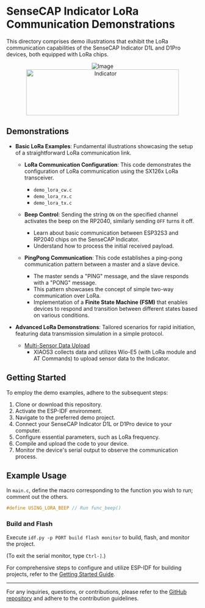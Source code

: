 # SenseCAP Indicator LoRa Communication Demonstrations

This directory comprises demo illustrations that exhibit the LoRa communication capabilities of the SenseCAP Indicator D1L and D1Pro devices, both equipped with LoRa chips.

<div align="center">
   <img src="https://media-cdn.seeedstudio.com/media/wysiwyg/Indicator5.png" width="auto" height="auto" alt="Image">
</div>

<div align="center">
<a href="https://www.seeedstudio.com/SenseCAP-Indicator-D1Pro-p-5644.html">
    <img src="https://svgur.com/i/wPJ.svg" width="400" height="120" alt="Indicator">
</a>
</div>

## Demonstrations

- **Basic LoRa Examples**: Fundamental illustrations showcasing the setup of a straightforward LoRa communication link.
  - **LoRa Communication Configuration**: This code demonstrates the configuration of LoRa communication using the SX126x LoRa transceiver.

    - `demo_lora_cw.c`
    - `demo_lora_rx.c`
    - `demo_lora_tx.c`

  - **Beep Control**: Sending the string `ON` on the specified channel activates the beep on the RP2040, similarly sending `OFF` turns it off.

    - Learn about basic communication between ESP32S3 and RP2040 chips on the SenseCAP Indicator.
    - Understand how to process the initial received payload.

  - **PingPong Communication**: This code establishes a ping-pong communication pattern between a master and a slave device.

    - The master sends a "PING" message, and the slave responds with a "PONG" message.
    - This pattern showcases the concept of simple two-way communication over LoRa.
    - Implementation of a **Finite State Machine (FSM)** that enables devices to respond and transition between different states based on various conditions.

- **Advanced LoRa Demonstrations**: Tailored scenarios for rapid initiation, featuring data transmission simulation in a simple protocol.
  - [Multi-Sensor Data Upload](https://github.com/Seeed-Solution/indicator_lora_commu)
    - XIAOS3 collects data and utilizes Wio-E5 (with LoRa module and AT Commands) to upload sensor data to the Indicator.

## Getting Started

To employ the demo examples, adhere to the subsequent steps:

1. Clone or download this repository.
2. Activate the ESP-IDF environment.
3. Navigate to the preferred demo project.
4. Connect your SenseCAP Indicator D1L or D1Pro device to your computer.
5. Configure essential parameters, such as LoRa frequency.
6. Compile and upload the code to your device.
7. Monitor the device's serial output to observe the communication process.

## Example Usage

In `main.c`, define the macro corresponding to the function you wish to run; comment out the others.

```c
#define USING_LORA_BEEP // Run func_beep()
```

### Build and Flash

Execute `idf.py -p PORT build flash monitor` to build, flash, and monitor the project.

(To exit the serial monitor, type ``Ctrl-]``.)

For comprehensive steps to configure and utilize ESP-IDF for building projects, refer to the [Getting Started Guide](https://docs.espressif.com/projects/esp-idf/en/latest/get-started/index.html).

---

For any inquiries, questions, or contributions, please refer to the [GitHub repository](https://github.com/Seeed-Solution/sensecap_indicator_esp32) and adhere to the contribution guidelines.
